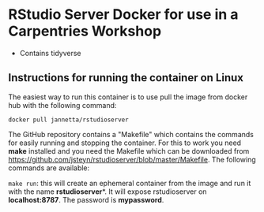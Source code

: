 # RStudio Server Docker for use in a Carpentries Workshop

* Contains tidyverse


## Instructions for running the container on Linux
The easiest way to run this container is to use pull the image from docker hub with the following command:

```docker pull jannetta/rstudioserver```

The GitHub repository contains a "Makefile" which contains the commands for easily running and stopping the container. For this to work you need **make** installed and you need the Makefile which can be downloaded from https://github.com/jsteyn/rstudioserver/blob/master/Makefile. The following commands are available:

```make run```: this will create an ephemeral container from the image and run it with the name **rstudioserver***. It will expose rstudioserver on **localhost:8787**. The password is **mypassword**. 
